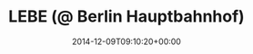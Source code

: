 ---
retweeted: false
source: <a href="http://www.eyeem.com" rel="nofollow">EyeEm</a>
entities:
  hashtags: []
  symbols: []
  user_mentions: []
  urls:
  - url: http://t.co/AG3c3rZxvC
    expanded_url: http://EyeEm.com/p/53572829
    display_url: EyeEm.com/p/53572829
    indices:
    - '29'
    - '51'
display_text_range:
- '0'
- '51'
favorite_count: '1'
id_str: '542244847705653248'
truncated: false
retweet_count: '0'
id: '542244847705653248'
possibly_sensitive: false
created_at: Tue Dec 09 09:10:20 +0000 2014
favorited: false
full_text: LEBE (@ Berlin Hauptbahnhof)
lang: de
quote_url: http://EyeEm.com/p/53572829
tags:
- pesos:twitter
date: '2014-12-09T09:10:20+00:00'
src: https://twitter.com/bascht/status/542244847705653248
original_url: https://twitter.com/bascht/status/542244847705653248
type: twitter_tweet
text: LEBE (@ Berlin Hauptbahnhof)
title: LEBE (@ Berlin Hauptbahnhof)

---